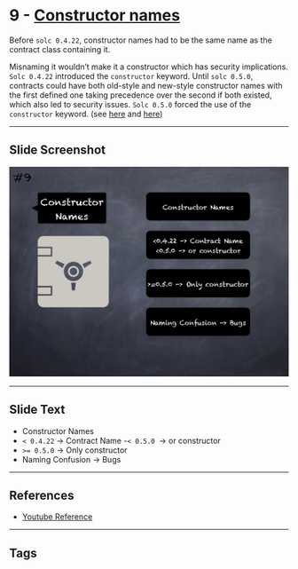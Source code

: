# 9 - [Constructor names](Constructor%20names.md)
 Before `solc 0.4.22`, constructor names had to be the same name as the contract class containing it. 
 
 Misnaming it wouldn’t make it a constructor which has security implications. `Solc 0.4.22` introduced the `constructor` keyword. Until `solc 0.5.0`, contracts could have both old-style and new-style constructor names with the first defined one taking precedence over the second if both existed, which also led to security issues. `Solc 0.5.0` forced the use of the `constructor` keyword. (see [here](https://github.com/crytic/slither/wiki/Detector-Documentation#multiple-constructor-schemes) and [here](https://swcregistry.io/docs/SWC-118))

___
## Slide Screenshot
![09.png](../../images/4.%20Pitfalls%20and%20Best%20Practices%20101/009.png)
___
## Slide Text
- Constructor Names
- `< 0.4.22` -> Contract Name
-`< 0.5.0 `-> or constructor
- `>= 0.5.0` -> Only constructor
- Naming Confusion -> Bugs
___
## References
- [Youtube Reference](https://youtu.be/OOzyoaYIw2k?t=843)
___
## Tags